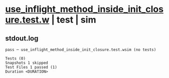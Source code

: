 # [use_inflight_method_inside_init_closure.test.w](../../../../../tests/valid/use_inflight_method_inside_init_closure.test.w) | test | sim

## stdout.log
```log
pass ─ use_inflight_method_inside_init_closure.test.wsim (no tests)

Tests (0)
Snapshots 1 skipped
Test Files 1 passed (1)
Duration <DURATION>
```

